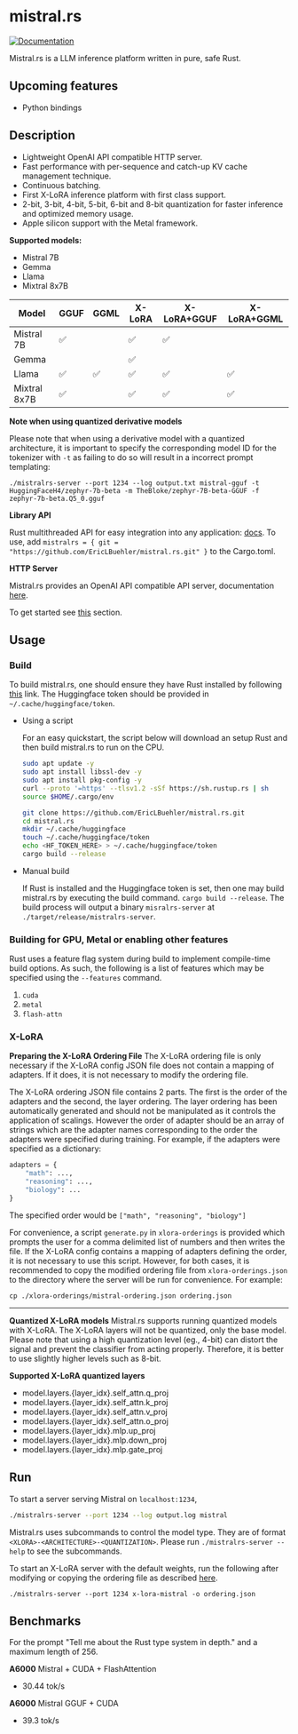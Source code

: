 # mistral.rs
[![Documentation](https://github.com/EricLBuehler/mistral.rs/actions/workflows/docs.yml/badge.svg)](https://ericlbuehler.github.io/mistral.rs/mistralrs/)

Mistral.rs is a LLM inference platform written in pure, safe Rust.

## Upcoming features
- Python bindings

## Description
- Lightweight OpenAI API compatible HTTP server.
- Fast performance with per-sequence and catch-up KV cache management technique.
- Continuous batching.
- First X-LoRA inference platform with first class support.
- 2-bit, 3-bit, 4-bit, 5-bit, 6-bit and 8-bit quantization for faster inference and optimized memory usage.
- Apple silicon support with the Metal framework.

**Supported models:**
- Mistral 7B
- Gemma
- Llama
- Mixtral 8x7B

|Model|GGUF|GGML|X-LoRA|X-LoRA+GGUF|X-LoRA+GGML|
|--|--|--|--|--|--|
|Mistral 7B |✅| |✅|✅| |
|Gemma| | |✅| | |
|Llama|✅|✅|✅|✅|✅|
|Mixtral 8x7B|✅| |✅|✅|✅|

**Note when using quantized derivative models**

Please note that when using a derivative model with a quantized architecture, it is important to specify the corresponding model ID for the tokenizer with `-t` as failing to do so will result in a incorrect prompt templating:

`./mistralrs-server --port 1234 --log output.txt mistral-gguf -t HuggingFaceH4/zephyr-7b-beta -m TheBloke/zephyr-7B-beta-GGUF -f zephyr-7b-beta.Q5_0.gguf`

**Library API**

Rust multithreaded API for easy integration into any application: [docs](https://ericlbuehler.github.io/mistral.rs/mistralrs/). To use, add `mistralrs = { git = "https://github.com/EricLBuehler/mistral.rs.git" }` to the Cargo.toml.

**HTTP Server**

Mistral.rs provides an OpenAI API compatible API server, documentation [here](examples/http.md).

To get started see [this](README.md#run) section.

## Usage
### Build
To build mistral.rs, one should ensure they have Rust installed by following [this](https://rustup.rs/) link.
The Huggingface token should be provided in `~/.cache/huggingface/token`. 
- Using a script

    For an easy quickstart, the script below will 
    download an setup Rust and then build mistral.rs to run on the CPU.
    ```bash
    sudo apt update -y
    sudo apt install libssl-dev -y
    sudo apt install pkg-config -y
    curl --proto '=https' --tlsv1.2 -sSf https://sh.rustup.rs | sh
    source $HOME/.cargo/env

    git clone https://github.com/EricLBuehler/mistral.rs.git
    cd mistral.rs
    mkdir ~/.cache/huggingface
    touch ~/.cache/huggingface/token
    echo <HF_TOKEN_HERE> > ~/.cache/huggingface/token
    cargo build --release
    ```
- Manual build

    If Rust is installed and the Huggingface token is set, then one may build mistral.rs by executing the build command.
    `cargo build --release`.
The build process will output a binary `misralrs-server` at `./target/release/mistralrs-server`.
### Building for GPU, Metal or enabling other features
Rust uses a feature flag system during build to implement compile-time build options. As such, the following is a list of features
which may be specified using the `--features` command.
1) `cuda`
2) `metal`
3) `flash-attn`

### X-LoRA
**Preparing the X-LoRA Ordering File**
The X-LoRA ordering file is only necessary if the X-LoRA config JSON file does not contain a mapping of adapters. If it does, it is not necessary to modify the ordering file.

The X-LoRA ordering JSON file contains 2 parts. The first is the order of the adapters and the second, the layer ordering. The layer ordering has been automatically generated and should not be manipulated as it controls the application of scalings. However the order of adapter should be an array of strings which are the adapter names corresponding to the order the adapters were specified during training. For example, if the adapters were specified as a dictionary:

```python
adapters = {
    "math": ...,
    "reasoning": ...,
    "biology": ...
}
```

The specified order would be `["math", "reasoning", "biology"]`

For convenience, a script `generate.py` in `xlora-orderings` is provided which prompts the user for a comma delimited list of numbers and then writes the file. If the X-LoRA config contains a mapping of adapters defining the order, it is not necessary to use this script. However, for both cases, it is recommended to copy the modified ordering file from `xlora-orderings.json` to the directory where the server will be run for convenience. For example:

`cp ./xlora-orderings/mistral-ordering.json ordering.json`

---

**Quantized X-LoRA models**
Mistral.rs supports running quantized models with X-LoRA. The X-LoRA layers will not be quantized, only the base model. Please note that
using a high quantization level (eg., 4-bit) can distort the signal and prevent the classifier from acting properly. Therefore, it is better to use slightly higher levels such as 8-bit.

**Supported X-LoRA quantized layers**
- model.layers.{layer_idx}.self_attn.q_proj
- model.layers.{layer_idx}.self_attn.k_proj
- model.layers.{layer_idx}.self_attn.v_proj
- model.layers.{layer_idx}.self_attn.o_proj
- model.layers.{layer_idx}.mlp.up_proj
- model.layers.{layer_idx}.mlp.down_proj
- model.layers.{layer_idx}.mlp.gate_proj

## Run

To start a server serving Mistral on `localhost:1234`, 
```bash
./mistralrs-server --port 1234 --log output.log mistral
```

Mistral.rs uses subcommands to control the model type. They are of format `<XLORA>-<ARCHITECTURE>-<QUANTIZATION>`. Please run `./mistralrs-server --help` to see the subcommands.

To start an X-LoRA server with the default weights, run the following after modifying or copying the ordering file as described [here](README.md#x-lora).

`./mistralrs-server --port 1234 x-lora-mistral -o ordering.json`

## Benchmarks
For the prompt "Tell me about the Rust type system in depth." and a maximum length of 256.

**A6000** Mistral + CUDA + FlashAttention
- 30.44 tok/s

**A6000** Mistral GGUF + CUDA
- 39.3 tok/s